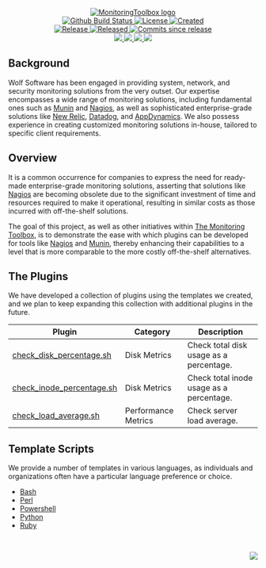 <!-- markdownlint-disable -->
<p align="center">
    <a href="https://github.com/MonitoringToolbox/">
        <img src="https://cdn.wolfsoftware.com/assets/images/github/organisations/monitoringtoolbox/black-and-white-circle-256.png" alt="MonitoringToolbox logo" />
    </a>
    <br />
    <a href="https://github.com/MonitoringToolbox/nagios-plugins/actions/workflows/cicd.yml">
        <img src="https://img.shields.io/github/actions/workflow/status/MonitoringToolbox/nagios-plugins/cicd.yml?branch=master&label=build%20status&style=for-the-badge" alt="Github Build Status" />
    </a>
    <a href="https://github.com/MonitoringToolbox/nagios-plugins/blob/master/LICENSE.md">
        <img src="https://img.shields.io/github/license/MonitoringToolbox/nagios-plugins?color=blue&label=License&style=for-the-badge" alt="License">
    </a>
    <a href="https://github.com/MonitoringToolbox/nagios-plugins">
        <img src="https://img.shields.io/github/created-at/MonitoringToolbox/nagios-plugins?color=blue&label=Created&style=for-the-badge" alt="Created">
    </a>
    <br />
    <a href="https://github.com/MonitoringToolbox/nagios-plugins/releases/latest">
        <img src="https://img.shields.io/github/v/release/MonitoringToolbox/nagios-plugins?color=blue&label=Latest%20Release&style=for-the-badge" alt="Release">
    </a>
    <a href="https://github.com/MonitoringToolbox/nagios-plugins/releases/latest">
        <img src="https://img.shields.io/github/release-date/MonitoringToolbox/nagios-plugins?color=blue&label=Released&style=for-the-badge" alt="Released">
    </a>
    <a href="https://github.com/MonitoringToolbox/nagios-plugins/releases/latest">
        <img src="https://img.shields.io/github/commits-since/MonitoringToolbox/nagios-plugins/latest.svg?color=blue&style=for-the-badge" alt="Commits since release">
    </a>
    <br />
    <a href="https://github.com/MonitoringToolbox/nagios-plugins/blob/master/.github/CODE_OF_CONDUCT.md">
        <img src="https://img.shields.io/badge/Code%20of%20Conduct-blue?style=for-the-badge" />
    </a>
    <a href="https://github.com/MonitoringToolbox/nagios-plugins/blob/master/.github/CONTRIBUTING.md">
        <img src="https://img.shields.io/badge/Contributing-blue?style=for-the-badge" />
    </a>
    <a href="https://github.com/MonitoringToolbox/nagios-plugins/blob/master/.github/SECURITY.md">
        <img src="https://img.shields.io/badge/Report%20Security%20Concern-blue?style=for-the-badge" />
    </a>
    <a href="https://github.com/MonitoringToolbox/nagios-plugins/issues">
        <img src="https://img.shields.io/badge/Get%20Support-blue?style=for-the-badge" />
    </a>
</p>

## Background

Wolf Software has been engaged in providing system, network, and security monitoring solutions from the very outset. Our expertise encompasses a wide range of monitoring solutions, including fundamental ones such as [Munin](http://munin-monitoring.org/) and [Nagios](https://www.nagios.org/), as well as sophisticated enterprise-grade solutions like [New Relic](https://newrelic.com/), [Datadog](https://www.datadoghq.com/), and [AppDynamics](https://www.appdynamics.com/). We also possess experience in creating customized monitoring solutions in-house, tailored to specific client requirements.

## Overview

It is a common occurrence for companies to express the need for ready-made enterprise-grade monitoring solutions, asserting that solutions like [Nagios](https://www.nagios.org/) are becoming obsolete due to the significant investment of time and resources required to make it operational, resulting in similar costs as those incurred with off-the-shelf solutions.

The goal of this project, as well as other initiatives within [The Monitoring Toolbox](https://github.com/MonitoringToolbox), is to demonstrate the ease with which plugins can be developed for tools like [Nagios](https://www.nagios.org/) and [Munin](http://munin-monitoring.org/), thereby enhancing their capabilities to a level that is more comparable to the more costly off-the-shelf alternatives.

## The Plugins

We have developed a collection of plugins using the templates we created, and we plan to keep expanding this collection with additional plugins in the future.

| Plugin                                                              | Category            | Description                              |
| ------------------------------------------------------------------- | ------------------- | ---------------------------------------- |
| [check_disk_percentage.sh](plugins/disk/check_disk_percentage.sh)   | Disk Metrics        | Check total disk usage as a percentage.  |
| [check_inode_percentage.sh](plugins/disk/check_inode_percentage.sh) | Disk Metrics        | Check total inode usage as a percentage. |
| [check_load_average.sh](plugins/performance/check_load_average.sh)  | Performance Metrics | Check server load average.               |

## Template Scripts

We provide a number of templates in various languages, as individuals and organizations often have a particular language preference or choice.

* [Bash](https://github.com/MonitoringToolbox/nagios-plugin-bash-templates)
* [Perl](https://github.com/MonitoringToolbox/nagios-plugin-perl-templates)
* [Powershell](https://github.com/MonitoringToolbox/nagios-plugin-powershell-templates)
* [Python](https://github.com/MonitoringToolbox/nagios-plugin-python-templates)
* [Ruby](https://github.com/MonitoringToolbox/nagios-plugin-ruby-templates)

<br />
<p align="right"><a href="https://wolfsoftware.com/"><img src="https://img.shields.io/badge/Created%20by%20Wolf%20on%20behalf%20of%20Wolf%20Software-blue?style=for-the-badge" /></a></p>

